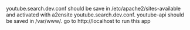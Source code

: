 youtube.search.dev.conf should be save in /etc/apache2/sites-available
and activated with a2ensite youtube.search.dev.conf. youtube-api should be 
saved in /var/www/. go to http://localhost to run this app
